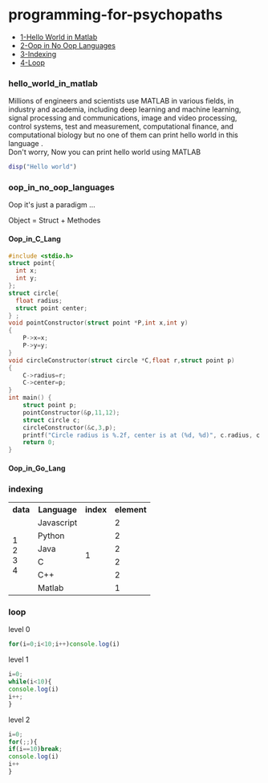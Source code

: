 # programming-for-psychopaths    
   
- [1-Hello World in Matlab](#hello_world_in_matlab)
- [2-Oop in No Oop Languages](#oop_in_no_oop_languages)   
- [3-Indexing](#indexing) 
- [4-Loop](#loop)    
### hello_world_in_matlab     
 
Millions of engineers and scientists use MATLAB in various fields, in industry and academia, including deep learning and machine learning, signal processing and communications, image and video processing, control systems, test and measurement, computational finance, and computational biology but no one of them can print hello world in this language .</br>
Don't worry, Now you can print hello world using MATLAB 
  
```matlab       
disp("Hello world")  
```  

### oop_in_no_oop_languages

Oop it's just a paradigm ... </br>

Object = Struct + Methodes 

#### Oop_in_C_Lang

```c
#include <stdio.h>
struct point{
  int x;
  int y;
};
struct circle{
  float radius;
  struct point center;
} ; 
void pointConstructor(struct point *P,int x,int y)
{
    P->x=x;
    P->y=y;
}
void circleConstructor(struct circle *C,float r,struct point p)
{
    C->radius=r;
    C->center=p;
}
int main() {
    struct point p;
    pointConstructor(&p,11,12);   
    struct circle c;
    circleConstructor(&c,3,p);
    printf("Circle radius is %.2f, center is at (%d, %d)", c.radius, c.center.x, c.center.y);
    return 0;
}
``` 

#### Oop_in_Go_Lang


### indexing

<table>
<tr>
<th>data</th>
<th>Language</th>
<th>index</th>
<th>element</th>
</tr>
<tr>
<td rowspan=6>1<br>2<br>3<br>4<br></td>
<td>Javascript</td>
<td rowspan=6>1</td>
<td>2</td>
</tr>
<tr>
<td>Python</td>
<td>2</td>
</tr>
<tr>
<td>Java</td>
<td>2</td>
</tr>
<tr>
<td>C</td>
<td>2</td>
</tr>
<tr>
<td>C++</td>
<td>2</td>
</tr>
<tr>
<td>Matlab</td>
<td>1</td>
</tr>
</table>

### loop

level 0 

```javascript 
for(i=0;i<10;i++)console.log(i)
```
level 1

```javascript 
i=0;
while(i<10){
console.log(i)
i++;
}
```
level 2

```javascript 
i=0;
for(;;){
if(i==10)break;
console.log(i)
i++
}
```




